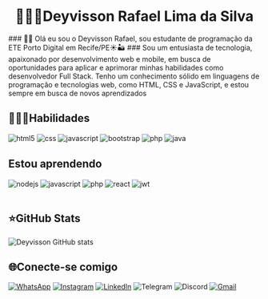 # 
<h1 style="text-align: center;">👨🏾‍💻Deyvisson Rafael Lima da Silva</h1>
### 👋🏾 Olá eu sou o Deyvisson Rafael, sou estudante de programação da ETE Porto Digital em Recife/PE☀️🏜️
###  Sou um entusiasta de tecnologia, apaixonado por desenvolvimento web e mobile, em busca de oportunidades para aplicar e aprimorar minhas habilidades como desenvolvedor Full Stack. Tenho um conhecimento sólido em linguagens de programação e tecnologias web, como HTML, CSS e JavaScript, e estou sempre em busca de novos aprendizados
<br/>

## 🧑🏾‍💻Habilidades

<div style="display:inline-block">
  <img/ align="center" alt="html5" src="https://img.shields.io/badge/html5-%23E34F26.svg?style=for-the-badge&logo=html5&logoColor=white">
  <img/ align="center" alt="css" src="https://img.shields.io/badge/css3-%231572B6.svg?style=for-the-badge&logo=css3&logoColor=white">
  <img/ align="center" alt="javascript" src="https://img.shields.io/badge/javascript-%23323330.svg?style=for-the-badge&logo=javascript&logoColor=%23F7DF1E">
  <img/ align="center" alt="bootstrap" src="https://img.shields.io/badge/bootstrap-%238511FA.svg?style=for-the-badge&logo=bootstrap&logoColor=white">
  <img/ align="center" alt="php" src="https://img.shields.io/badge/php-%23777BB4.svg?style=for-the-badge&logo=php&logoColor=white">
  <img/ align="center" alt="java" src="https://img.shields.io/badge/java-%23ED8B00.svg?style=for-the-badge&logo=openjdk&logoColor=white">
</div>

<br/>

## Estou aprendendo
<div style"display:inline-block"> 
  <img align="center" alt="nodejs" src="https://img.shields.io/badge/node.js-6DA55F?style=for-the-badge&logo=node.js&logoColor=white">
  <img/ align="center" alt="javascript" src="https://img.shields.io/badge/javascript-%23323330.svg?style=for-the-badge&logo=javascript&logoColor=%23F7DF1E">
  <img/ align="center" alt="php" src="https://img.shields.io/badge/php-%23777BB4.svg?style=for-the-badge&logo=php&logoColor=white">
  <img/ align="center" alt="react" src="https://img.shields.io/badge/react-%2320232a.svg?style=for-the-badge&logo=react&logoColor=%2361DAFB">
  <img/ align="center" alt="jwt" src="https://img.shields.io/badge/JWT-black?style=for-the-badge&logo=JSON%20web%20tokens">
  
</div>

<br/>

## ⭐GitHub Stats
![Deyvisson GitHub stats](https://github-readme-stats.vercel.app/api?username=Deyvisson-del&show_icons=true&border_color=0dff00&text_color=0dff00&title_color=0dff00&icon_color=0dff00&bg_color=000003&theme=shadow_green)

## 🌐Conecte-se comigo

[![WhatsApp](https://img.shields.io/badge/WhatsApp-25D366?style=for-the-badge&logo=whatsapp&logoColor=white)](https://wa.me/5581912345678)
[![Instagram](https://img.shields.io/badge/Instagram-%23E4405F.svg?style=for-the-badge&logo=Instagram&logoColor=white)](https://www.instagram.com/d.rafael.ofc/)
[![LinkedIn](https://img.shields.io/badge/linkedin-%230077B5.svg?style=for-the-badge&logo=linkedin&logoColor=white)](https://www.linkedin.com/in/deyvisson-rafael-lima-da-silva/)
![Telegram](https://img.shields.io/badge/Telegram-2CA5E0?style=for-the-badge&logo=telegram&logoColor=white)
![Discord](https://img.shields.io/badge/Discord-%235865F2.svg?style=for-the-badge&logo=discord&logoColor=white)
[![Gmail](https://img.shields.io/badge/Gmail-D14836?style=for-the-badge&logo=gmail&logoColor=white)](mailto:deyvissonrafael018@gmail.com)
<br/>
